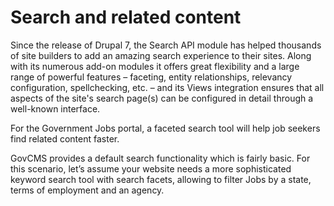 # Search and related content


Since the release of Drupal 7, the Search API module has helped thousands of site builders to add an amazing search experience to their sites. Along with its numerous add-on modules it offers great flexibility and a large range of powerful features – faceting, entity relationships, relevancy configuration, spellchecking, etc. – and its Views integration ensures that all aspects of the site's search page\(s\) can be configured in detail through a well-known interface.

For the Government Jobs portal, a faceted search tool will help job seekers find related content faster.

GovCMS provides a default search functionality which is fairly basic. For this scenario, let’s assume your website needs a more sophisticated keyword search tool with search facets, allowing to filter Jobs by a state, terms of employment and an agency.
